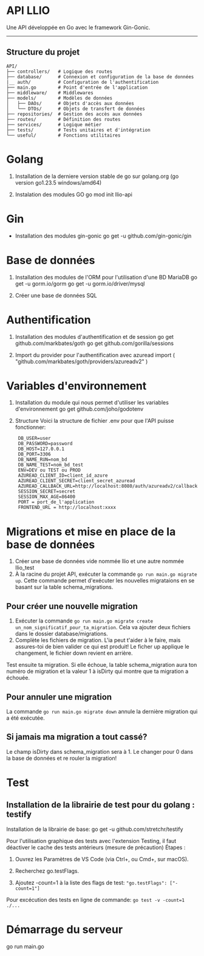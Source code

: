 ﻿# API LLIO

Une API développée en Go avec le framework Gin-Gonic.

---

## Structure du projet

```plaintext
API/
├── controllers/   # Logique des routes
├── database/      # Connexion et configuration de la base de données
|__ auth/          # Configuration de l'authentification 
├── main.go        # Point d'entrée de l'application
├── middleware/    # Middlewares
├── models/        # Modèles de données
│   ├── DAOs/      # Objets d'accès aux données
│   └── DTOs/      # Objets de transfert de données
├── repositories/  # Gestion des accès aux données
├── routes/        # Définition des routes
├── services/      # Logique métier
├── tests/         # Tests unitaires et d'intégration
└── useful/        # Fonctions utilitaires
```
# Golang
1. Installation de la derniere version stable de go sur golang.org
    (go version go1.23.5 windows/amd64)
   
2. Instalation des modules GO
    go mod init llio-api

# Gin
- Installation des modules gin-gonic
   go get -u github.com/gin-gonic/gin

# Base de données
1. Installation des modules de l'ORM pour l'utilisation d'une BD MariaDB
   go get -u gorm.io/gorm
   go get -u gorm.io/driver/mysql

2. Créer une base de données SQL

# Authentification
1. Installation des modules d'authentification et de session
   go get github.com/markbates/goth
   go get github.com/gorilla/sessions

2. Import du provider pour l'authentification avec azuread
   import (
      "github.com/markbates/goth/providers/azureadv2"
   )


# Variables d'environnement
1. Installation du module qui nous permet d'utiliser les variables d'environnement
   go get github.com/joho/godotenv

2. Structure
   Voici la structure de fichier .env pour que l'API puisse fonctionner:
   ```plaintext
    DB_USER=user
    DB_PASSWORD=password
    DB_HOST=127.0.0.1
    DB_PORT=3306
    DB_NAME_RUN=nom_bd
    DB_NAME_TEST=nom_bd_test
    ENV=DEV ou TEST ou PROD
    AZUREAD_CLIENT_ID=client_id_azure
    AZUREAD_CLIENT_SECRET=client_secret_azuread
    AZUREAD_CALLBACK_URL=http://localhost:8080/auth/azureadv2/callback
    SESSION_SECRET=secret
    SESSION_MAX_AGE=86400
    PORT = port_de_l'application
    FRONTEND_URL = http://localhost:xxxx
   ```

# Migrations et mise en place de la base de données
1. Créer une base de données vide nommée llio et une autre nommée llio_test
2. À la racine du projet API, exécuter la commande `go run main.go migrate up`. Cette commande permet d'exécuter les nouvelles migrataions en se basant sur la table schema_migrations.

## Pour créer une nouvelle migration
1. Exécuter la commande  `go run main.go migrate create un_nom_significatif_pour_ta_migration`. Cela va ajouter deux fichiers dans le dossier database/migrations.
2. Complète les fichiers de migration. L'ia peut t'aider à le faire, mais assures-toi de bien valider ce qui est produit! Le ficher up applique le changement, le fichier down revient en arrière.

Test ensuite ta migration. Si elle échoue, la table schema_migration aura ton numéro de migration et la valeur 1 à isDirty qui montre que ta migration a échouée.

## Pour annuler une migration
La commande  `go run main.go migrate down` annule la dernière migration qui a été exécutée.

## Si jamais ma migration a tout cassé?
Le champ isDirty dans schema_migration sera à 1. Le changer pour 0 dans la base de données et re rouler la migration!

# Test
## Installation de la librairie de test pour du golang : testify
Installation de la librairie de base:
go get -u github.com/stretchr/testify

Pour l'utilisation graphique des tests avec l'extension Testing, il faut déactiver le cache des tests antérieurs (mesure de précaution)
Étapes :
1. Ouvrez les Paramètres de VS Code (via Ctrl+, ou Cmd+, sur macOS).

2. Recherchez go.testFlags.

3. Ajoutez -count=1 à la liste des flags de test:
`"go.testFlags": ["-count=1"]`


Pour excécution des tests en ligne de commande:
`go test -v -count=1 ./...`

# Démarrage du serveur
go run main.go
